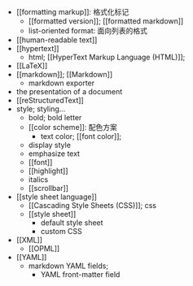 - [[formatting markup]]: 格式化标记
    - [[formatted version]]; [[formatted markdown]]
    - list-oriented format: 面向列表的格式
- [[human-readable text]]
- [[hypertext]]
    - html; [[HyperText Markup Language (HTML)]];
- [[LaTeX]]
- [[markdown]]; [[Markdown]]
    - markdown exporter
- the presentation of a document
- [[reStructuredText]]
- style; styling...
    - bold; bold letter
    - [[color scheme]]: 配色方案 
        - text color; [[font color]]; 
    - display style
    - emphasize text
    - [[font]]
    - [[highlight]]
    - italics
    - [[scrollbar]]
- [[style sheet language]]
    - [[Cascading Style Sheets (CSS)]]; css
    - [[style sheet]]
        - default style sheet
        - custom CSS
- [[XML]]
    - [[OPML]]
- [[YAML]]
    - markdown YAML fields;
        - YAML front-matter field
